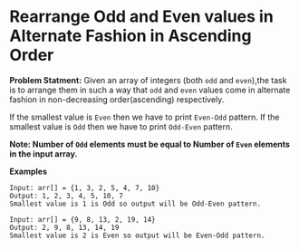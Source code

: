 # Rearrange Odd and Even values in Alternate Fashion in Ascending Order

**Problem Statment:** Given an array of integers (both `odd` and `even`),the task is to arrange them in such a way that `odd` and `even` values come in alternate fashion in non-decreasing order(ascending) respectively.

If the smallest value is `Even` then we have to print `Even-Odd` pattern.
If the smallest value is `Odd` then we have to print `Odd-Even` pattern.

**Note: Number of `Odd` elements must be equal to Number of `Even` elements in the input array.**

**Examples**
```
Input: arr[] = {1, 3, 2, 5, 4, 7, 10}
Output: 1, 2, 3, 4, 5, 10, 7
Smallest value is 1 is Odd so output will be Odd-Even pattern.

Input: arr[] = {9, 8, 13, 2, 19, 14}
Output: 2, 9, 8, 13, 14, 19
Smallest value is 2 is Even so output will be Even-Odd pattern.
```